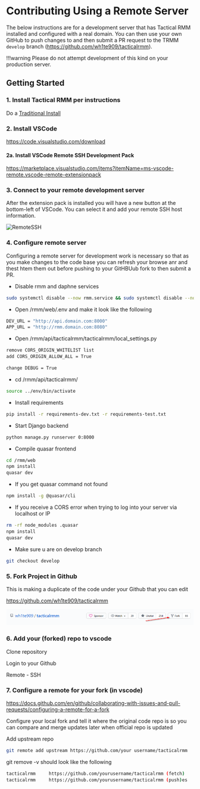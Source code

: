 # Contributing Using a Remote Server

The below instructions are for a development server that has Tactical RMM installed and configured with a real domain. You can then use your own GitHub to push changes to and then submit a PR request to the TRMM `develop` branch (<https://github.com/wh1te909/tacticalrmm>).

!!!warning
    Please do not attempt development of this kind on your production server.

## Getting Started

### 1. Install Tactical RMM per instructions

Do a [Traditional Install](https://wh1te909.github.io/tacticalrmm/install_server/)

### 2. Install VSCode

<https://code.visualstudio.com/download>

#### 2a. Install VSCode Remote SSH Development Pack

<https://marketplace.visualstudio.com/items?itemName=ms-vscode-remote.vscode-remote-extensionpack>

### 3. Connect to your remote development server

After the extension pack is installed you will have a new button at the bottom-left of VSCode. You can select it and add your remote SSH host information.

![RemoteSSH](images/Remote_SSH_connection.PNG)

### 4. Configure remote server

Configuring a remote server for development work is necessary so that as you make changes to the code base you can refresh your browse anr and thest htem them out before pushing to your GitHBUub fork to then submit a PR.

- Disable rmm and daphne services

```bash
sudo systemctl disable --now rmm.service && sudo systemctl disable --now daphne.service
```

- Open /rmm/web/.env and make it look like the following

```bash
DEV_URL = "http://api.domain.com:8000"
APP_URL = "http://rmm.domain.com:8080"
```

- Open /rmm/api/tacticalrmm/tacticalrmm/local_settings.py

```bash
remove CORS_ORIGIN_WHITELIST list
add CORS_ORIGIN_ALLOW_ALL = True
```

```bash
change DEBUG = True
```

- cd /rmm/api/tacticalrmm/

```bash
source ../env/bin/activate
```

- Install requirements

```bash
pip install -r requirements-dev.txt -r requirements-test.txt
```

- Start Django backend

```bash
python manage.py runserver 0:8000
```

- Compile quasar frontend

```bash
cd /rmm/web
npm install
quasar dev
```

- If you get quasar command not found

```bash
npm install -g @quasar/cli
```

- If you receive a CORS error when trying to log into your server via localhost or IP

```bash
rm -rf node_modules .quasar
npm install
quasar dev
```

- Make sure u are on develop branch

```bash
git checkout develop
```

### 5. Fork Project in Github

This is making a duplicate of the code under your Github that you can edit

<https://github.com/wh1te909/tacticalrmm>

![ForkIt](images/vscode-forkit.png)

### 6. Add your (forked) repo to vscode

Clone repository

Login to your Github

Remote - SSH

### 7. Configure a remote for your fork (in vscode)

<https://docs.github.com/en/github/collaborating-with-issues-and-pull-requests/configuring-a-remote-for-a-fork>

Configure your local fork and tell it where the original code repo is so you can compare and merge updates later when official repo is updated

Add upstream repo

```bash
git remote add upstream https://github.com/your username/tacticalrmm
```

git remove -v should look like the following

```bash
tacticalrmm     https://github.com/yourusername/tacticalrmm (fetch)
tacticalrmm     https://github.com/yourusername/tacticalrmm (push)es
```
